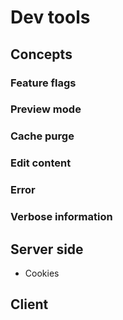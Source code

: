 # Dev tools

## Concepts

### Feature flags

### Preview mode

### Cache purge

### Edit content

### Error

### Verbose information

## Server side

- Cookies

## Client
